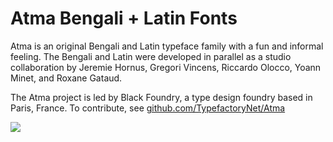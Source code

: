 # Atma Bengali + Latin Fonts 

Atma is an original Bengali and Latin typeface family with a fun and informal feeling.
The Bengali and Latin were developed in parallel as a studio collaboration by Jeremie Hornus, Gregori Vincens, Riccardo Olocco, Yoann Minet, and Roxane Gataud. 

The Atma project is led by Black Foundry, a type design foundry based in Paris, France. 
To contribute, see <a href="https://github.com/TypefactoryNet/Atma">github.com/TypefactoryNet/Atma</a>

<img src="https://github.com/TypefactoryNet/Atma/blob/master/AtmaRegularSample.png?raw=true" />
